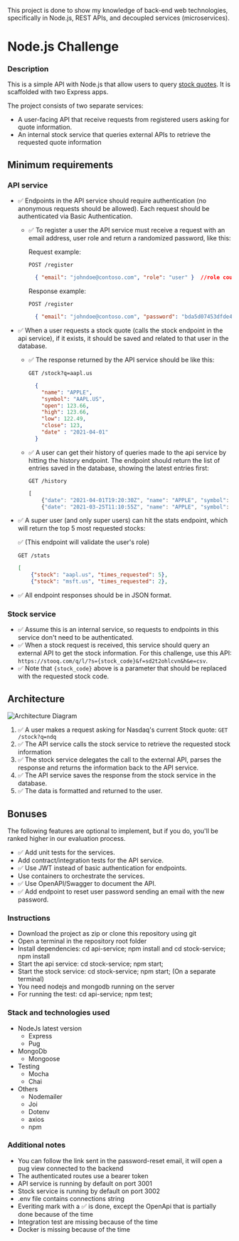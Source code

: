 This project is done to show my knowledge of back-end web technologies, specifically in Node.js, REST APIs, and decoupled services (microservices).

# Node.js Challenge

### Description
This is a simple API with Node.js that allow users to query [stock quotes](https://www.investopedia.com/terms/s/stockquote.asp). It is scaffolded with two Express apps.

The project consists of two separate services:

* A user-facing API that receive requests from registered users asking for quote information.
* An internal stock service that queries external APIs to retrieve the requested quote information


## Minimum requirements
### API service

* ✅ Endpoints in the API service should require authentication (no anonymous requests should be allowed). Each request should be authenticated via Basic Authentication.
  * ✅ To register a user the API service must receive a request with an email address, user role and return a randomized password, like this:

    Request example:

    `POST /register`

    ```json
      { "email": "johndoe@contoso.com", "role": "user" }  //role could be user/admin
    ```

    Response example:

    `POST /register`

    ```json
      { "email": "johndoe@contoso.com", "password": "bda5d07453dfde4440803cfcdec48d92" }
    ```
* ✅ When a user requests a stock quote (calls the stock endpoint in the api service), if it exists, it should be saved and related to that user in the database.
  * ✅ The response returned by the API service should be like this:

    `GET /stock?q=aapl.us`

    ```json
      {
        "name": "APPLE",
        "symbol": "AAPL.US",
        "open": 123.66,
        "high": 123.66,
        "low": 122.49,
        "close": 123,
        "date" : "2021-04-01"
      }
    ```
  * ✅ A user can get their history of queries made to the api service by hitting the history endpoint. The endpoint should return the list of entries saved in the database, showing the latest entries first:

    `GET /history`

    ```javascript
    [
        {"date": "2021-04-01T19:20:30Z", "name": "APPLE", "symbol": "AAPL.US", "open": "123.66", "high": 123.66, "low": 122.49, "close": "123"},
        {"date": "2021-03-25T11:10:55Z", "name": "APPLE", "symbol": "AAPL.US", "open": "121.10", "high": 123.66, "low": 122, "close": "122"},
    ```
* ✅ A super user (and only super users) can hit the stats endpoint, which will return the top 5 most requested stocks:

  ✅ (This endpoint will validate the user's role)

  `GET /stats`

  ```json
  [
      {"stock": "aapl.us", "times_requested": 5},
      {"stock": "msft.us", "times_requested": 2},
* ✅ All endpoint responses should be in JSON format.

### Stock service

* ✅ Assume this is an internal service, so requests to endpoints in this service don't need to be authenticated.
* ✅ When a stock request is received, this service should query an external API to get the stock information. For this challenge, use this API: `https://stooq.com/q/l/?s={stock_code}&f=sd2t2ohlcvn&h&e=csv`.
* ✅ Note that `{stock_code}` above is a parameter that should be replaced with the requested stock code.

## Architecture

![Architecture Diagram](https://git.jobsity.com/jobsity/node-challenge/-/blob/master/architecture.png)

1. ✅  A user makes a request asking for Nasdaq's current Stock quote: `GET /stock?q=ndq`
2. ✅ The API service calls the stock service to retrieve the requested stock information
3. ✅ The stock service delegates the call to the external API, parses the response and returns the information back to the API service.
4. ✅ The API service saves the response from the stock service in the database.
5. ✅ The data is formatted and returned to the user.

## Bonuses

The following features are optional to implement, but if you do, you'll be ranked higher in our evaluation process.

* ✅ Add unit tests for the services.
* Add contract/integration tests for the API service.
* ✅ Use JWT instead of basic authentication for endpoints.
* Use containers to orchestrate the services.
* ✅ Use OpenAPI/Swagger to document the API.
* ✅ Add endpoint to reset user password sending an email with the new password.


### Instructions
- Download the project as zip or clone this repository using git
- Open a terminal in the repository root folder
- Install dependencies: cd api-service; npm install and cd stock-service; npm install
- Start the api service: cd stock-service; npm start;
- Start the stock service: cd stock-service; npm start; (On a separate terminal)
- You need nodejs and mongodb running on the server
- For running the test: cd api-service; npm test;


### Stack and technologies used
- NodeJs latest version
    - Express
    - Pug
- MongoDb
    - Mongoose
- Testing
    - Mocha
    - Chai
- Others
    - Nodemailer 
    - Joi
    - Dotenv 
    - axios
    - npm



### Additional notes
 - You can follow the link sent in the password-reset email, it will open a pug view connected to the backend
 - The authenticated routes use a bearer token
 - API service is running by default on port 3001
 - Stock service is running by default on port 3002
 - .env file contains connections string
 - Everiting mark with a ✅ is done, except the OpenApi that is partially done because of the time
 - Integration test are missing because of the time
 - Docker is missing because of the time
